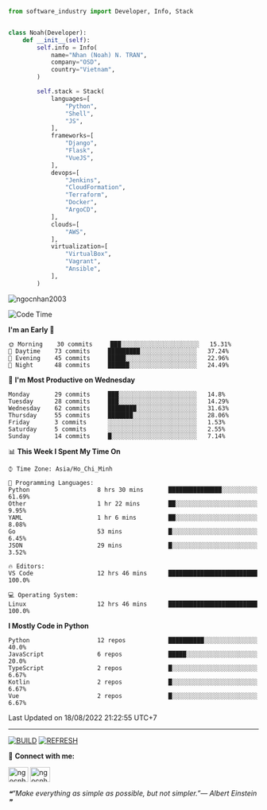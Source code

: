 ```python
from software_industry import Developer, Info, Stack


class Noah(Developer):
    def __init__(self):
        self.info = Info(
            name="Nhan (Noah) N. TRAN",
            company="OSD",
            country="Vietnam",
        )

        self.stack = Stack(
            languages=[
                "Python",
                "Shell",
                "JS",
            ],
            frameworks=[
                "Django",
                "Flask",
                "VueJS",
            ],
            devops=[
                "Jenkins",
                "CloudFormation",
                "Terraform",
                "Docker",
                "ArgoCD",
            ],
            clouds=[
                "AWS",
            ],
            virtualization=[
                "VirtualBox",
                "Vagrant",
                "Ansible",
            ],
        )
```
<img src="https://komarev.com/ghpvc/?username=ngocnhan2003&label=Profile%20views&color=0e75b6&style=flat" alt="ngocnhan2003" /> 

<!--START_SECTION:waka-->
![Code Time](http://img.shields.io/badge/Code%20Time-462%20hrs%2020%20mins-blue)

**I'm an Early 🐤** 

```text
🌞 Morning    30 commits     ███░░░░░░░░░░░░░░░░░░░░░░   15.31% 
🌆 Daytime    73 commits     █████████░░░░░░░░░░░░░░░░   37.24% 
🌃 Evening    45 commits     █████░░░░░░░░░░░░░░░░░░░░   22.96% 
🌙 Night      48 commits     ██████░░░░░░░░░░░░░░░░░░░   24.49%

```
📅 **I'm Most Productive on Wednesday** 

```text
Monday       29 commits     ███░░░░░░░░░░░░░░░░░░░░░░   14.8% 
Tuesday      28 commits     ███░░░░░░░░░░░░░░░░░░░░░░   14.29% 
Wednesday    62 commits     ████████░░░░░░░░░░░░░░░░░   31.63% 
Thursday     55 commits     ███████░░░░░░░░░░░░░░░░░░   28.06% 
Friday       3 commits      ░░░░░░░░░░░░░░░░░░░░░░░░░   1.53% 
Saturday     5 commits      ░░░░░░░░░░░░░░░░░░░░░░░░░   2.55% 
Sunday       14 commits     █░░░░░░░░░░░░░░░░░░░░░░░░   7.14%

```


📊 **This Week I Spent My Time On** 

```text
⌚︎ Time Zone: Asia/Ho_Chi_Minh

💬 Programming Languages: 
Python                   8 hrs 30 mins       ███████████████░░░░░░░░░░   61.69% 
Other                    1 hr 22 mins        ██░░░░░░░░░░░░░░░░░░░░░░░   9.95% 
YAML                     1 hr 6 mins         ██░░░░░░░░░░░░░░░░░░░░░░░   8.08% 
Go                       53 mins             █░░░░░░░░░░░░░░░░░░░░░░░░   6.45% 
JSON                     29 mins             █░░░░░░░░░░░░░░░░░░░░░░░░   3.52%

🔥 Editors: 
VS Code                  12 hrs 46 mins      █████████████████████████   100.0%

💻 Operating System: 
Linux                    12 hrs 46 mins      █████████████████████████   100.0%

```

**I Mostly Code in Python** 

```text
Python                   12 repos            ██████████░░░░░░░░░░░░░░░   40.0% 
JavaScript               6 repos             █████░░░░░░░░░░░░░░░░░░░░   20.0% 
TypeScript               2 repos             █░░░░░░░░░░░░░░░░░░░░░░░░   6.67% 
Kotlin                   2 repos             █░░░░░░░░░░░░░░░░░░░░░░░░   6.67% 
Vue                      2 repos             █░░░░░░░░░░░░░░░░░░░░░░░░   6.67%

```



 Last Updated on 18/08/2022 21:22:55 UTC+7
<!--END_SECTION:waka-->

<hr>

[![BUILD](https://github.com/ngocnhan2003/ngocnhan2003/actions/workflows/001_build.yml/badge.svg)](https://github.com/ngocnhan2003/ngocnhan2003/actions/workflows/001_build.yml)
[![REFRESH](https://github.com/ngocnhan2003/ngocnhan2003/actions/workflows/002_refresh.yml/badge.svg)](https://github.com/ngocnhan2003/ngocnhan2003/actions/workflows/002_refresh.yml)

🔗 **Connect with me:**

<a href="https://linkedin.com/in/ngocnhan2003" target="blank"><img align="center" src="https://raw.githubusercontent.com/rahuldkjain/github-profile-readme-generator/master/src/images/icons/Social/linked-in-alt.svg" alt="ngocnhan2003" height="30" width="40" /></a>
<a href="https://instagram.com/ngocnhan2003" target="blank"><img align="center" src="https://raw.githubusercontent.com/rahuldkjain/github-profile-readme-generator/master/src/images/icons/Social/instagram.svg" alt="ngocnhan2003" height="30" width="40" /></a>


<!--STARTS_HERE_QUOTE_README-->
<i>❝“Make everything as simple as possible, but not simpler.”— Albert Einstein   ❞</i>
<!--ENDS_HERE_QUOTE_README-->